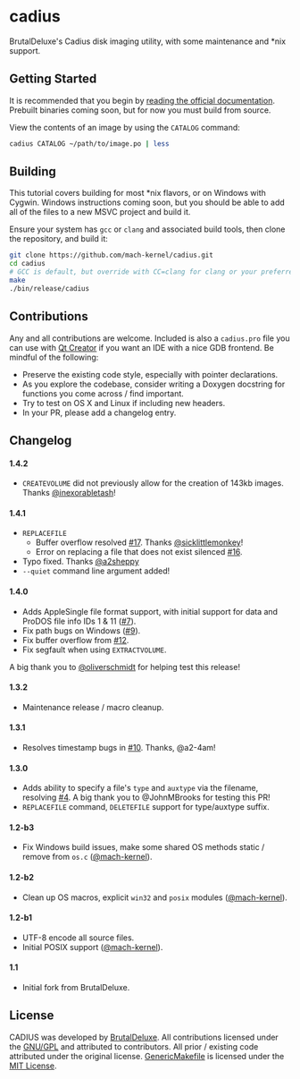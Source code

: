 # cadius

BrutalDeluxe's Cadius disk imaging utility, with some maintenance and *nix support.

## Getting Started

It is recommended that you begin by [reading the official documentation](http://brutaldeluxe.fr/products/crossdevtools/cadius/index.html). Prebuilt binaries coming soon, but for now you must build from source.

View the contents of an image by using the `CATALOG` command:

```bash
cadius CATALOG ~/path/to/image.po | less
```

## Building

This tutorial covers building for most *nix flavors, or on Windows with Cygwin. Windows instructions coming soon, but you should be able to add all of the files to a new MSVC project and build it.

Ensure your system has `gcc` or `clang` and associated build tools, then clone the repository, and build it:

```bash
git clone https://github.com/mach-kernel/cadius.git
cd cadius
# GCC is default, but override with CC=clang for clang or your preferred compiler
make
./bin/release/cadius
```

## Contributions

Any and all contributions are welcome. Included is also a `cadius.pro` file you can use with [Qt Creator](http://doc.qt.io/qtcreator/) if you want an IDE with a nice GDB frontend. Be mindful of the following:

- Preserve the existing code style, especially with pointer declarations.
- As you explore the codebase, consider writing a Doxygen docstring for functions you come across / find important.
- Try to test on OS X and Linux if including new headers.
- In your PR, please add a changelog entry.

## Changelog

#### 1.4.2
- `CREATEVOLUME` did not previously allow for the creation of 143kb images. Thanks [@inexorabletash](https://github.com/inexorabletash)!

#### 1.4.1
- `REPLACEFILE`
  - Buffer overflow resolved [#17](https://github.com/mach-kernel/cadius/issues/17). Thanks [@sicklittlemonkey](https://github.com/sicklittlemonkey)!
  - Error on replacing a file that does not exist silenced [#16](https://github.com/mach-kernel/cadius/issues/16).
- Typo fixed. Thanks [@a2sheppy](https://github.com/a2sheppy)
- `--quiet` command line argument added!

#### 1.4.0
- Adds AppleSingle file format support, with initial support for data and ProDOS file info IDs 1 & 11 ([#7](https://github.com/mach-kernel/cadius/issues/7)).
- Fix path bugs on Windows ([#9](https://github.com/mach-kernel/cadius/issues/9)).
- Fix buffer overflow from [#12](https://github.com/mach-kernel/cadius/issues/12).
- Fix segfault when using `EXTRACTVOLUME`.

A big thank you to [@oliverschmidt](https://github.com/oliverschmidt) for helping test this release!

#### 1.3.2
- Maintenance release / macro cleanup.

#### 1.3.1
- Resolves timestamp bugs in [#10](https://github.com/mach-kernel/cadius/issues/10). Thanks, @a2-4am!

#### 1.3.0
- Adds ability to specify a file's `type` and `auxtype` via the filename, resolving [#4](https://github.com/mach-kernel/cadius/issues/4). A big thank you to @JohnMBrooks for testing this PR!
- `REPLACEFILE` command, `DELETEFILE` support for type/auxtype suffix. 

#### 1.2-b3
- Fix Windows build issues, make some shared OS methods static / remove from `os.c` ([@mach-kernel](https://github.com/mach-kernel)).

#### 1.2-b2
- Clean up OS macros, explicit `win32` and `posix` modules ([@mach-kernel](https://github.com/mach-kernel)).

#### 1.2-b1
- UTF-8 encode all source files.
- Initial POSIX support ([@mach-kernel](https://github.com/mach-kernel)).

#### 1.1
- Initial fork from BrutalDeluxe.

## License

CADIUS was developed by [BrutalDeluxe](http://brutaldeluxe.fr). All contributions licensed under the [GNU/GPL](https://github.com/mach-kernel/cadius/blob/master/LICENSE) and attributed to contributors. All prior / existing code attributed under the original license. [GenericMakefile](https://github.com/mbcrawfo/GenericMakefile) is licensed under the [MIT License](https://github.com/mbcrawfo/GenericMakefile/blob/master/LICENSE).
